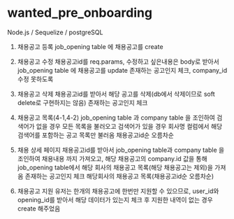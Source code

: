 # wanted_pre_onboarding

Node.js / Sequelize / postgreSQL

1. 채용공고 등록
job_opening table 에 채용공고를 create

2. 채용공고 수정
채용공고id를 req.params, 수정하고 싶은내용은 body로 받아서 job_opening table 에 채용공고를 update
존재하는 공고인지 체크, company_id 수정 못하도록

3. 채용공고 삭제
채용공고id를 받아서 해당 공고를 삭제(db에서 삭제이므로 soft delete로 구현하지는 않음)
존재하는 공고인지 체크

4. 채용공고 목록(4-1,4-2)
job_opening table 과 company table 을 조인하여 검색어가 없을 경우 모든 목록을 불러오고 검색어가 있을 경우 회사명 컬럼에서 해당 검색어를 포함하는 공고 목록만 불러옴
채용공고id순 오름차순

5. 채용 상세 페이지
채용공고id를 받아서 job_opening table과 company table 을 조인하여 채용내용 까지 가져오고, 해당 채용공고의 company.id 값을 통해 job_opening table에서 해당 회사의 채용공고 목록(해당 채용공고는 제외)을 가져옴
존재하는 공고인지 체크
해당회사의 채용공고 목록(채용공고id순 오름차순)

6. 채용공고 지원
유저는 한개의 채용공고에 한번만 지원할 수 있으므로, user_id와 opening_id를 받아서 해당 데이터가 있는지 체크 후 지원한 내역이 없는 경우 create 해주었음
